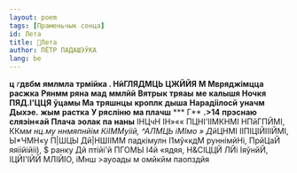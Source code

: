 ```yaml
---
layout: poem
tags: [Праменьчык сонца]
id: Лета
title: 🚧Лета
author: ПЁТР ПАДАШЭЎКА
lang: be
---
```



**ц**  _г_**двбм**  **ямлмла**  **трмійка . НйГЛЯДМЦЬ**  **ЦЖЙЙЯ**  **М Мвряджімцца**  **расжка**  **Рянмм ряна**  **мад**  **ммлйй**
**Вятрык**  **тряаы**  **ме**  **калышя Ночкя ПЯД.І'ЦЦЯ**  **ўцамы Ма**  **тряшнцы**  **кроплк**  **дыша**  **Нарадіілосй**  **уначм Дыхэе.**  **жым**  **растка**  **У рясліню**  **ма плачш**  *** Г**  **.>14**  **прэснаю сляэін«ай**  **Плача**  **эолак**  **па**  **наны**
ІНЦчН ІН»«« ПЦНІ'ІІМКНМІ НПйГПЙМІ, ККм*м нц.му ннмяпнйім КіІММуіій, ^АЛМЦЬ іМІмо » Д*йЦНМІ ІІПІЦІЙІІІЙМІ, Ы*ЧМН«у П|ШЦЫ Дй|НШІІММ падкімулн
І1мў«кдМ руннімйНі, ПрйЦаЙ яяіійійіі), $ ранку Дй птійі'й ПГОМЫ І4й «ядяя, Н&СІЦЦЙ ЛЙі ІяўнйЙ, ІЦЙІ'ІЙЙ МЛІЙІО, іМнш >ауоады м омйкйм паопздйя
